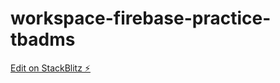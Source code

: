 # workspace-firebase-practice-tbadms

[Edit on StackBlitz ⚡️](https://stackblitz.com/edit/workspace-firebase-practice-tbadms)
